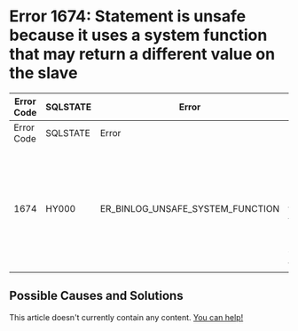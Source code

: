 
# Error 1674: Statement is unsafe because it uses a system function that may return a different value on the slave


| Error Code | SQLSTATE | Error | Description |
| --- | --- | --- | --- |
| Error Code | SQLSTATE | Error | Description |
| 1674 | HY000 | ER_BINLOG_UNSAFE_SYSTEM_FUNCTION | Statement is unsafe because it uses a system function that may return a different value on the slave. |




## Possible Causes and Solutions


This article doesn't currently contain any content. [You can help!](/kb/en/writing-and-editing-knowledge-base-articles/)

